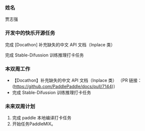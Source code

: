 ### 姓名

贾志强

### 开发中的快乐开源任务

完成 [Docathon] 补充缺失的中文 API 文档（Inplace 类）

完成 Stable-Difussion 训练推理打卡任务

### 本双周工作

   - 【Docathon】补充缺失的中文 API 文档（Inplace 类） （PR 链接：(https://github.com/PaddlePaddle/docs/pull/7144)）
   - 完成 Stable-Difussion 训练推理打卡任务

### 未来双周计划

1. 完成 paddle 本地编译打卡任务
2. 开始任务PaddleMIX。
